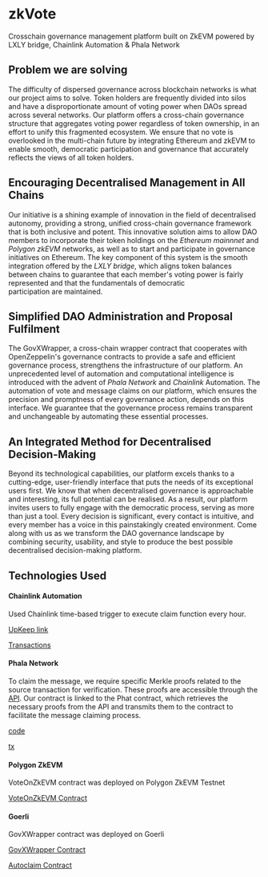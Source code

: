 # zkVote
Crosschain governance management platform built on ZkEVM powered by LXLY bridge, Chainlink Automation &amp; Phala Network

## Problem we are solving

The difficulty of dispersed governance across blockchain networks is what our project aims to solve. Token holders are frequently divided into silos and have a disproportionate amount of voting power when DAOs spread across several networks. Our platform offers a cross-chain governance structure that aggregates voting power regardless of token ownership, in an effort to unify this fragmented ecosystem. We ensure that no vote is overlooked in the multi-chain future by integrating Ethereum and zkEVM to enable smooth, democratic participation and governance that accurately reflects the views of all token holders.

## Encouraging Decentralised Management in All Chains

Our initiative is a shining example of innovation in the field of decentralised autonomy, providing a strong, unified cross-chain governance framework that is both inclusive and potent. This innovative solution aims to allow DAO members to incorporate their token holdings on the *Ethereum mainnnet* and *Polygon zkEVM* networks, as well as to start and participate in governance initiatives on Ethereum. The key component of this system is the smooth integration offered by the *LXLY bridge*, which aligns token balances between chains to guarantee that each member's voting power is fairly represented and that the fundamentals of democratic participation are maintained.

## Simplified DAO Administration and Proposal Fulfilment

The GovXWrapper, a cross-chain wrapper contract that cooperates with OpenZeppelin's governance contracts to provide a safe and efficient governance process, strengthens the infrastructure of our platform. An unprecedented level of automation and computational intelligence is introduced with the advent of *Phala Network* and *Chainlink* Automation. The automation of vote and message claims on our platform, which ensures the precision and promptness of every governance action, depends on this interface. We guarantee that the governance process remains transparent and unchangeable by automating these essential processes.

## An Integrated Method for Decentralised Decision-Making

Beyond its technological capabilities, our platform excels thanks to a cutting-edge, user-friendly interface that puts the needs of its exceptional users first. We know that when decentralised governance is approachable and interesting, its full potential can be realised. As a result, our platform invites users to fully engage with the democratic process, serving as more than just a tool. Every decision is significant, every contact is intuitive, and every member has a voice in this painstakingly created environment. Come along with us as we transform the DAO governance landscape by combining security, usability, and style to produce the best possible decentralised decision-making platform.


## Technologies Used

#### Chainlink Automation 

Used Chainlink time-based trigger to execute claim function every hour.

[UpKeep link](https://automation.chain.link/goerli/56209270301599875549343820271679309979009473186668399424303531307152837514484)

[Transactions](https://goerli.etherscan.io/address/0x05222e5f67d4a4b363ca65ed7fcd25c3353e1972#internaltx)

#### Phala Network 
To claim the message, we require specific Merkle proofs related to the source transaction for verification. These proofs are accessible through the [API](https://bridge-api.public.zkevm-test.net/bridges/). Our contract is linked to the Phat contract, which retrieves the necessary proofs from the API and transmits them to the contract to facilitate the message claiming process.

[code](https://github.com/Aman-Mandal/zkVote/blob/main/AutoClaimPhat/src/index.ts)

[tx](https://goerli.etherscan.io/tx/0xdd8288c2cc98f5ab073bb8079249e1b2bf30727ccc29c5fc405da0526bdb531b)

#### Polygon ZkEVM 

VoteOnZkEVM contract was deployed on Polygon ZkEVM Testnet 

[VoteOnZkEVM Contract](https://testnet-zkevm.polygonscan.com/address/0x611bb13B02D8FD1E94762b976cAC1fb01Ae39111)

#### Goerli 

GovXWrapper contract was deployed on Goerli 

[GovXWrapper Contract](https://goerli.etherscan.io/address/0x9A5d0A5aD88C00308C53aA0b692Af33edAe7d895)

[Autoclaim Contract](https://goerli.etherscan.io/address/0x05222e5f67d4a4b363ca65ed7fcd25c3353e1972)



